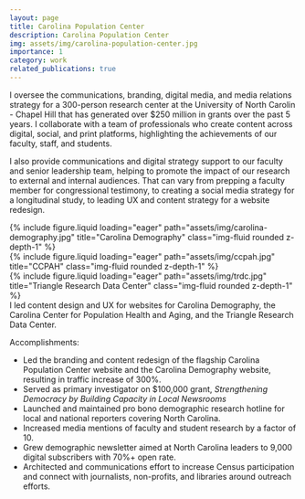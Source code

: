 ```yaml
---
layout: page
title: Carolina Population Center
description: Carolina Population Center
img: assets/img/carolina-population-center.jpg
importance: 1
category: work
related_publications: true
---
```


I oversee the communications, branding, digital media, and media relations strategy for a 300-person research center at the University of North Carolin - Chapel Hill that has generated over $250 million in grants over the past 5 years. I collaborate with a team of professionals who create content across digital, social, and print platforms, highlighting the achievements of our faculty, staff, and students. 

I also provide communications and digital strategy support to our faculty and senior leadership team, helping to promote the impact of our research to external and internal audiences. That can vary from prepping a faculty member for congressional testimony, to creating a social media strategy for a longitudinal study, to leading UX and content strategy for a website redesign.

<div class="row">
    <div class="col-sm mt-3 mt-md-0">
        {% include figure.liquid loading="eager" path="assets/img/carolina-demography.jpg" title="Carolina Demography" class="img-fluid rounded z-depth-1" %}
    </div>
    <div class="col-sm mt-3 mt-md-0">
        {% include figure.liquid loading="eager" path="assets/img/ccpah.jpg" title="CCPAH" class="img-fluid rounded z-depth-1" %}
    </div>
    <div class="col-sm mt-3 mt-md-0">
        {% include figure.liquid loading="eager" path="assets/img/trdc.jpg" title="Triangle Research Data Center" class="img-fluid rounded z-depth-1" %}
    </div>
</div>
<div class="caption">
    I led content design and UX for websites for Carolina Demography, the Carolina Center for Population Health and Aging, and the Triangle Research Data Center.
</div>

Accomplishments: 
- Led the branding and content redesign of the flagship Carolina Population Center website and the Carolina Demography website, resulting in traffic increase of 300%.
- Served as primary investigator on $100,000 grant, <i>Strengthening Democracy by Building Capacity in Local Newsrooms</i>
- Launched and maintained pro bono demographic research hotline for local and national reporters covering North Carolina.
- Increased media mentions of faculty and student research by a factor of 10.
- Grew demographic newsletter aimed at North Carolina leaders to 9,000 digital subscribers with 70%+ open rate.
- Architected and communications effort to increase Census participation and connect with journalists, non-profits, and libraries around outreach efforts.
